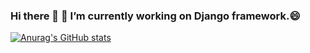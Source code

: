 ### Hi there 👋 🔭 I’m currently working on Django framework.😄
[![Anurag's GitHub stats](https://github-readme-stats.vercel.app/api?username=AndreaRabe)](https://github.com/anuraghazra/github-readme-stats)


<!--
**AndreaRabe/andrearabe** is a ✨ _special_ ✨ repository because its `README.md` (this file) appears on your GitHub profile.

Here are some ideas to get you started:

- 🔭 I’m currently working on ...
- 🌱 I’m currently learning ...
- 👯 I’m looking to collaborate on ...
- 🤔 I’m looking for help with ...
- 💬 Ask me about ...
- 📫 How to reach me: ...
- 😄 Pronouns: ...
- ⚡ Fun fact: ...
-->
